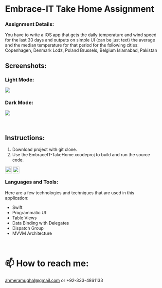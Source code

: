 # Embrace-IT Take Home Assignment

### Assignment Details:
You have to write a iOS app that gets the daily temperature and wind speed for the last 30
days and outputs on simple UI (can be just text) the average and the median temperature for
that period for the following cities:
Copenhagen, Denmark
Lodz, Poland
Brussels, Belgium
Islamabad, Pakistan


## Screenshots:

### Light Mode:
![](https://imgur.com/KlDwZ3i)

### Dark Mode:
![](https://imgur.com/w7g0kpO)


<br />

## Instructions:

1. Download project with git clone.
3. Use the EmbraceIT-TakeHome.xcodeproj to build and run the source code.


[<img align="left" alt="aitsam | Twitter" width="22px" src="https://cdn.jsdelivr.net/npm/simple-icons@v3/icons/twitter.svg" />][twitter]
[<img align="left" alt="aitsam | LinkedIn" width="22px" src="https://cdn.jsdelivr.net/npm/simple-icons@v3/icons/linkedin.svg" />][linkedin]

<br />

### Languages and Tools:
Here are a few technologies and techniques that are used in this application:

  - Swift
  - Programmatic UI
  - Table Views
  - Data Binding with Delegates
  - Dispatch Group
  - MVVM Architecture
  
<br />

# 📫 How to reach me: 
ahmeramughal@gmail.com or +92-333-4861133
<br />


[website]: https://ahmermughal.github.io
[twitter]: https://twitter.com/ahmeramughal
[linkedin]: https://www.linkedin.com/in/ahmer-mughal-1209ab17b/
